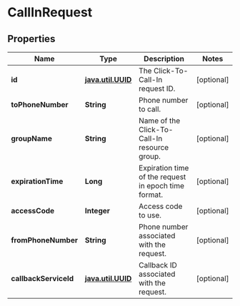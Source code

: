 # CallInRequest

## Properties
Name | Type | Description | Notes
------------ | ------------- | ------------- | -------------
**id** | [**java.util.UUID**](java.util.UUID.md) | The Click-To-Call-In request ID. |  [optional]
**toPhoneNumber** | **String** | Phone number to call. |  [optional]
**groupName** | **String** | Name of the Click-To-Call-In resource group. |  [optional]
**expirationTime** | **Long** | Expiration time of the request in epoch time format. |  [optional]
**accessCode** | **Integer** | Access code to use. |  [optional]
**fromPhoneNumber** | **String** | Phone number associated with the request. |  [optional]
**callbackServiceId** | [**java.util.UUID**](java.util.UUID.md) | Callback ID associated with the request. |  [optional]
